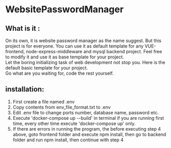 # WebsitePasswordManager
## What is it :
On its own, it is website password manager as the name suggest. But this project is for everyone. You can use it as default template for any VUE-frontend, node-express-middleware and mysql backend project. Feel free to modify it and use it as base template for your project. \
Let the boring initializing task of web development not stop you. Here is the default basic template for your project.\
Go what are you waiting for, code the rest yourself. 
## installation:
1.  First create a file named .env
2.  Copy contents from env_file_format.txt to .env
3.  Edit .env file to change ports number, database name, password etc.
4.  Execute 'docker-compose up --build' in terminal if you are running first time, every other time execute 'docker-compose up' only. 
5.  If there are errors in running the program, the before executing step 4 above, goto frontend folder and execute npm install, then go to backend folder and run npm install, then continue with step 4
